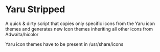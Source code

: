 # Yaru Stripped

A quick & dirty script that copies only specific icons from the Yaru icon themes and generates new Icon themes inheriting all other icons from Adwaita/hicolor

Yaru icon themes have to be present in /usr/share/icons

